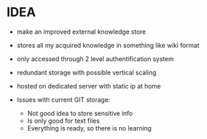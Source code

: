 # IDEA

* make an improved external knowledge store
* stores all my acquired knowledge in something like wiki format
* only accessed through 2 level authentification system
* redundant storage with possible vertical scaling
* hosted on dedicated server with static ip at home


* Issues with current GIT  storage:
  * Not good idea to store sensitive info
  * Is only good for text files
  * Everything is ready, so there is no learning
